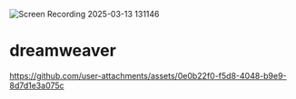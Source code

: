 ![Screen Recording 2025-03-13 131146](https://github.com/user-attachments/assets/ee2771e7-d13e-4309-b331-7b4b7100d459)
# dreamweaver


https://github.com/user-attachments/assets/0e0b22f0-f5d8-4048-b9e9-8d7d1e3a075c


